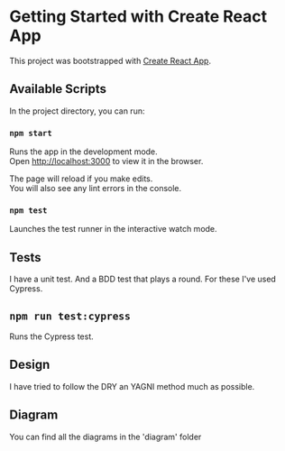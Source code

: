 # Getting Started with Create React App

This project was bootstrapped with [Create React App](https://github.com/facebook/create-react-app).

## Available Scripts

In the project directory, you can run:

### `npm start`

Runs the app in the development mode.\
Open [http://localhost:3000](http://localhost:3000) to view it in the browser.

The page will reload if you make edits.\
You will also see any lint errors in the console.

### `npm test`

Launches the test runner in the interactive watch mode.

## Tests

I have a unit test. And a BDD test that plays a round.
For these I've used Cypress.

## `npm run test:cypress`

Runs the Cypress test.

## Design

I have tried to follow the DRY an YAGNI method much as possible.

## Diagram

You can find all the diagrams in the 'diagram' folder
